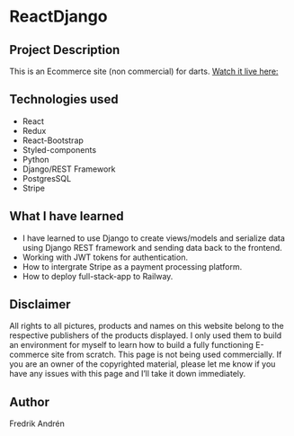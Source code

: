 # ReactDjango

## Project Description
This is an Ecommerce site (non commercial) for darts.
[Watch it live here:](https://reactdjango-production.up.railway.app/)


## Technologies used
* React
* Redux
* React-Bootstrap
* Styled-components
* Python
* Django/REST Framework
* PostgresSQL
* Stripe

## What I have learned
* I have learned to use Django to create views/models and serialize data using Django REST framework and sending data back to the frontend.
* Working with JWT tokens for authentication.
* How to intergrate Stripe as a payment processing platform.
* How to deploy full-stack-app to Railway.


## Disclaimer
All rights to all pictures, products and names on this website belong to the respective publishers of the products displayed. I only used them to build an environment for myself to learn how to build a fully functioning E-commerce site from scratch. This page is not being used commercially. If you are an owner of the copyrighted material, please let me know if you have any issues with this page and I’ll take it down immediately.

## Author
Fredrik Andrén
